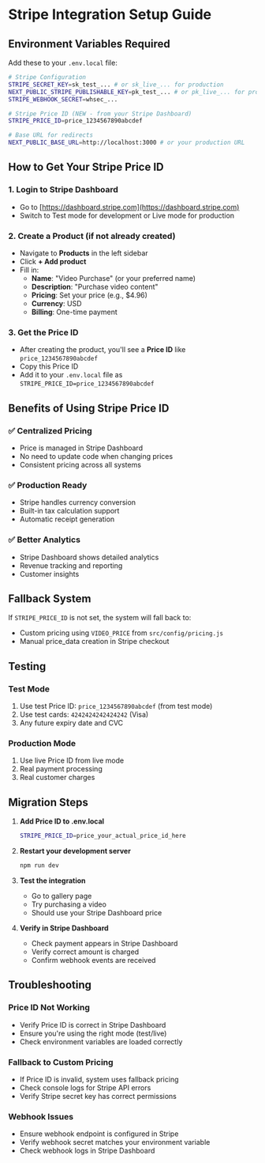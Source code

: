 # Stripe Integration Setup Guide

## Environment Variables Required

Add these to your `.env.local` file:

```bash
# Stripe Configuration
STRIPE_SECRET_KEY=sk_test_... # or sk_live_... for production
NEXT_PUBLIC_STRIPE_PUBLISHABLE_KEY=pk_test_... # or pk_live_... for production
STRIPE_WEBHOOK_SECRET=whsec_...

# Stripe Price ID (NEW - from your Stripe Dashboard)
STRIPE_PRICE_ID=price_1234567890abcdef

# Base URL for redirects
NEXT_PUBLIC_BASE_URL=http://localhost:3000 # or your production URL
```

## How to Get Your Stripe Price ID

### 1. Login to Stripe Dashboard

- Go to [https://dashboard.stripe.com](https://dashboard.stripe.com)
- Switch to Test mode for development or Live mode for production

### 2. Create a Product (if not already created)

- Navigate to **Products** in the left sidebar
- Click **+ Add product**
- Fill in:
  - **Name**: "Video Purchase" (or your preferred name)
  - **Description**: "Purchase video content"
  - **Pricing**: Set your price (e.g., $4.96)
  - **Currency**: USD
  - **Billing**: One-time payment

### 3. Get the Price ID

- After creating the product, you'll see a **Price ID** like `price_1234567890abcdef`
- Copy this Price ID
- Add it to your `.env.local` file as `STRIPE_PRICE_ID=price_1234567890abcdef`

## Benefits of Using Stripe Price ID

### ✅ **Centralized Pricing**

- Price is managed in Stripe Dashboard
- No need to update code when changing prices
- Consistent pricing across all systems

### ✅ **Production Ready**

- Stripe handles currency conversion
- Built-in tax calculation support
- Automatic receipt generation

### ✅ **Better Analytics**

- Stripe Dashboard shows detailed analytics
- Revenue tracking and reporting
- Customer insights

## Fallback System

If `STRIPE_PRICE_ID` is not set, the system will fall back to:

- Custom pricing using `VIDEO_PRICE` from `src/config/pricing.js`
- Manual price_data creation in Stripe checkout

## Testing

### Test Mode

1. Use test Price ID: `price_1234567890abcdef` (from test mode)
2. Use test cards: `4242424242424242` (Visa)
3. Any future expiry date and CVC

### Production Mode

1. Use live Price ID from live mode
2. Real payment processing
3. Real customer charges

## Migration Steps

1. **Add Price ID to .env.local**

   ```bash
   STRIPE_PRICE_ID=price_your_actual_price_id_here
   ```

2. **Restart your development server**

   ```bash
   npm run dev
   ```

3. **Test the integration**

   - Go to gallery page
   - Try purchasing a video
   - Should use your Stripe Dashboard price

4. **Verify in Stripe Dashboard**
   - Check payment appears in Stripe Dashboard
   - Verify correct amount is charged
   - Confirm webhook events are received

## Troubleshooting

### Price ID Not Working

- Verify Price ID is correct in Stripe Dashboard
- Ensure you're using the right mode (test/live)
- Check environment variables are loaded correctly

### Fallback to Custom Pricing

- If Price ID is invalid, system uses fallback pricing
- Check console logs for Stripe API errors
- Verify Stripe secret key has correct permissions

### Webhook Issues

- Ensure webhook endpoint is configured in Stripe
- Verify webhook secret matches your environment variable
- Check webhook logs in Stripe Dashboard
